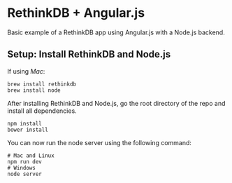 
# RethinkDB + Angular.js

Basic example of a RethinkDB app using Angular.js with a Node.js backend.

## Setup: Install RethinkDB and Node.js

If using *Mac*:

```
brew install rethinkdb
brew install node
```

After installing RethinkDB and Node.js, go the root directory of the repo and install all dependencies.

```
npm install
bower install
```

You can now run the node server using the following command:

```
# Mac and Linux
npm run dev
# Windows
node server
```

